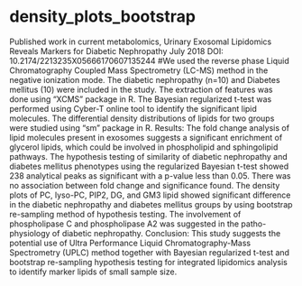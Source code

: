 # density_plots_bootstrap
Published work in current metabolomics, Urinary Exosomal Lipidomics Reveals Markers for Diabetic Nephropathy      July 2018      DOI: 10.2174/2213235X05666170607135244
#We used the reverse phase Liquid Chromatography Coupled Mass Spectrometry (LC-MS) method in the negative ionization mode. The diabetic nephropathy (n=10) and Diabetes mellitus (10) were included in the study. The extraction of features was done using “XCMS” package in R. The Bayesian regularized t-test was performed using Cyber-T online tool to identify the significant lipid molecules. The differential density distributions of lipids for two groups were studied using “sm” package in R. Results: The fold change analysis of lipid molecules present in exosomes suggests a significant enrichment of glycerol lipids, which could be involved in phospholipid and sphingolipid pathways. The hypothesis testing of similarity of diabetic nephropathy and diabetes mellitus phenotypes using the regularized Bayesian t-test showed 238 analytical peaks as significant with a p-value less than 0.05. There was no association between fold change and significance found. The density plots of PC, lyso-PC, PIP2, DG, and GM3 lipid showed significant difference in the diabetic nephropathy and diabetes mellitus groups by using bootstrap re-sampling method of hypothesis testing. The involvement of phospholipase C and phospholipase A2 was suggested in the patho-physiology of diabetic nephropathy. Conclusion: This study suggests the potential use of Ultra Performance Liquid Chromatography-Mass Spectrometry (UPLC) method together with Bayesian regularized t-test and bootstrap re-sampling hypothesis testing for integrated lipidomics analysis to identify marker lipids of small sample size.
